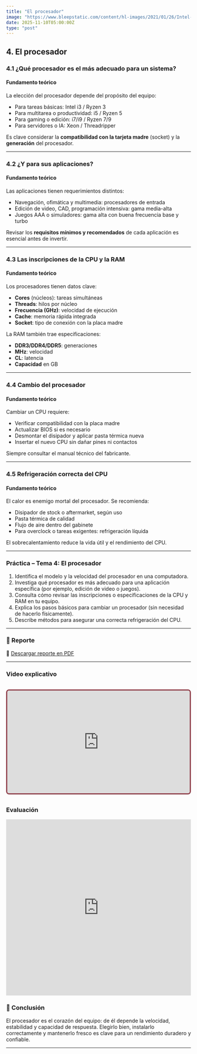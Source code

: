 ```yaml
---
title: "El procesador"
image: "https://www.bleepstatic.com/content/hl-images/2021/01/26/Intel-CPU.jpg"
date: 2025-11-10T05:00:00Z
type: "post"
---
```


## 4. El procesador

### 4.1 ¿Qué procesador es el más adecuado para un sistema?

#### Fundamento teórico
La elección del procesador depende del propósito del equipo:
- Para tareas básicas: Intel i3 / Ryzen 3
- Para multitarea o productividad: i5 / Ryzen 5
- Para gaming o edición: i7/i9 / Ryzen 7/9
- Para servidores o IA: Xeon / Threadripper

Es clave considerar la **compatibilidad con la tarjeta madre** (socket) y la **generación** del procesador.

---

### 4.2 ¿Y para sus aplicaciones?

#### Fundamento teórico
Las aplicaciones tienen requerimientos distintos:
- Navegación, ofimática y multimedia: procesadores de entrada
- Edición de video, CAD, programación intensiva: gama media-alta
- Juegos AAA o simuladores: gama alta con buena frecuencia base y turbo

Revisar los **requisitos mínimos y recomendados** de cada aplicación es esencial antes de invertir.

---

### 4.3 Las inscripciones de la CPU y la RAM

#### Fundamento teórico
Los procesadores tienen datos clave:
- **Cores** (núcleos): tareas simultáneas
- **Threads**: hilos por núcleo
- **Frecuencia (GHz)**: velocidad de ejecución
- **Cache**: memoria rápida integrada
- **Socket**: tipo de conexión con la placa madre

La RAM también trae especificaciones:
- **DDR3/DDR4/DDR5**: generaciones
- **MHz**: velocidad
- **CL**: latencia
- **Capacidad** en GB

---

### 4.4 Cambio del procesador

#### Fundamento teórico
Cambiar un CPU requiere:
- Verificar compatibilidad con la placa madre
- Actualizar BIOS si es necesario
- Desmontar el disipador y aplicar pasta térmica nueva
- Insertar el nuevo CPU sin dañar pines ni contactos

Siempre consultar el manual técnico del fabricante.

---

### 4.5 Refrigeración correcta del CPU

#### Fundamento teórico
El calor es enemigo mortal del procesador. Se recomienda:
- Disipador de stock o aftermarket, según uso
- Pasta térmica de calidad
- Flujo de aire dentro del gabinete
- Para overclock o tareas exigentes: refrigeración líquida

El sobrecalentamiento reduce la vida útil y el rendimiento del CPU.

---

### Práctica – Tema 4: El procesador

1. Identifica el modelo y la velocidad del procesador en una computadora.
2. Investiga qué procesador es más adecuado para una aplicación específica (por ejemplo, edición de video o juegos).
3. Consulta cómo revisar las inscripciones o especificaciones de la CPU y RAM en tu equipo.
4. Explica los pasos básicos para cambiar un procesador (sin necesidad de hacerlo físicamente).
5. Describe métodos para asegurar una correcta refrigeración del CPU.

---


### 📄 Reporte

📎 [Descargar reporte en PDF](./reportes/actualizar_equipo.pdf)

---

### Video explicativo
<div class="video-wrapper">
  <div class="video-container">
    <iframe
      src="https://www.youtube.com/embed/G7MxRqDmXR8"
      title="Explicación de Series de Taylor"
      frameborder="0"
      allow="accelerometer; autoplay; clipboard-write; encrypted-media; gyroscope; picture-in-picture"
      allowfullscreen
    ></iframe>
  </div>
</div>

<style>
  .video-wrapper {
    max-width: 800px;
    margin: 2rem auto;
    border: 3px solid #8e3b46; 
    border-radius: 0.5rem; 
    overflow: hidden;
    box-shadow: 0 1px 3px rgba(0,0,0,0.1); /* Sombra suave */
  }

  .video-container {
    position: relative;
    padding-bottom: 56.25%; /* Relación 16:9 */
    height: 0;
    overflow: hidden;
  }

  .video-container iframe {
    position: absolute;
    top: 0;
    left: 0;
    width: 100%;
    height: 100%;
  }
</style>


### Evaluación
<iframe width="640px" height="480px" src="https://forms.office.com/Pages/ResponsePage.aspx?id=gsNAcvN36kKVdjcJfbNi0FCkw5CfzlBNhis-3McxiZlUOFQzR0oyUE9VWjgyUThQVE9EMURZQTdMMS4u&embed=true" frameborder="0" marginwidth="0" marginheight="0" style="border: none; max-width:100%; max-height:100vh" allowfullscreen webkitallowfullscreen mozallowfullscreen msallowfullscreen> </iframe>

### 🧾 Conclusión

El procesador es el corazón del equipo: de él depende la velocidad, estabilidad y capacidad de respuesta. Elegirlo bien, instalarlo correctamente y mantenerlo fresco es clave para un rendimiento duradero y confiable.

---